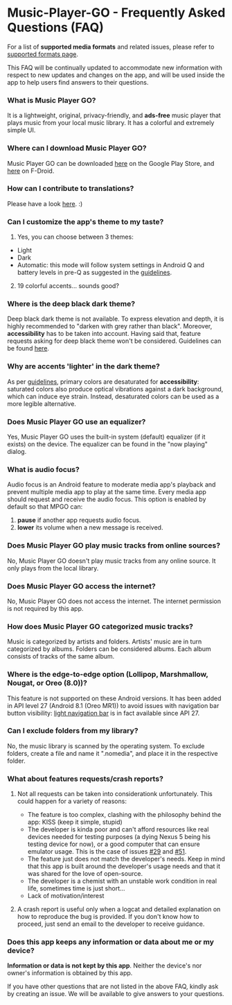 # Music-Player-GO - Frequently Asked Questions (FAQ)

For a list of **supported media formats** and related issues, please refer to [supported formats page](https://github.com/enricocid/Music-Player-GO/blob/master/FORMATS.md).

This FAQ will be continually updated to accommodate new information with respect to new updates and changes on the app, and will be used inside the app to help users find answers to their questions.


### What is Music Player GO?

It is a lightweight, original, privacy-friendly, and **ads-free** music player that plays music from your local music library. It has a colorful and extremely simple UI.


### Where can I download Music Player GO?

Music Player GO can be downloaded [here](https://play.google.com/store/apps/details?id=com.iven.musicplayergo) on the Google Play Store, and [here](https://f-droid.org/packages/com.iven.musicplayergo/) on F-Droid. 


### How can I contribute to translations?

Please have a look [here](https://github.com/enricocid/Music-Player-GO/issues/114). :)


### Can I customize the app's theme to my taste?

1. Yes, you can choose between 3 themes:

 - Light
 - Dark
 - Automatic: this mode will follow system settings in Android Q and battery levels in pre-Q as suggested in the [guidelines](https://developer.android.com/guide/topics/ui/look-and-feel/darktheme).

2. 19 colorful accents... sounds good?


### Where is the deep black dark theme?

Deep black dark theme is not available. To express elevation and depth, it is highly recommended to "darken with grey rather than black".
Moreover, **accessibility** has to be taken into account.
Having said that, feature requests asking for deep black theme won't be considered. Guidelines can be found [here](https://material.io/design/color/dark-theme.html).


### Why are accents 'lighter' in the dark theme?

As per [guidelines](https://material.io/design/color/dark-theme.html), primary colors are desaturated for **accessibility**: saturated colors also produce optical vibrations against a dark background, which can induce eye strain.
Instead, desaturated colors can be used as a more legible alternative.


### Does Music Player GO use an equalizer?

Yes, Music Player GO uses the built-in system (default) equalizer (if it exists) on the device.
The equalizer can be found in the "now playing" dialog.


### What is audio focus?

Audio focus is an Android feature to moderate media app's playback and prevent multiple media app to play at the same time.
Every media app should request and receive the audio focus. This option is enabled by default so that MPGO can:
1. **pause** if another app requests audio focus.
2. **lower** its volume when a new message is received.


### Does Music Player GO play music tracks from online sources?

No, Music Player GO doesn't play music tracks from any online source.
It only plays from the local library.


### Does Music Player GO access the internet?

No, Music Player GO does not access the internet.
The internet permission is not required by this app.


### How does Music Player GO categorized music tracks?

Music is categorized by artists and folders.
Artists' music are in turn categorized by albums.
Folders can be considered albums.
Each album consists of tracks of the same album.


### Where is the edge-to-edge option (Lollipop, Marshmallow, Nougat, or Oreo (8.0))?

This feature is not supported on these Android versions.
It has been added in API level 27 (Android 8.1 (Oreo MR1)) to avoid issues with navigation bar button visibility: [light navigation bar](https://developer.android.com/reference/android/R.attr#windowLightNavigationBar) is in fact available since API 27.


### Can I exclude folders from my library?

No, the music library is scanned by the operating system. To exclude folders, create a file and name it ".nomedia", and place it in the respective folder.


### What about features requests/crash reports?

1. Not all requests can be taken into considerationk unfortunately. This could happen for a variety of reasons:

   - The feature is too complex, clashing with the philosophy behind the app: KISS (keep it simple, stupid)
   - The developer is kinda poor and can't afford resources like real devices needed for testing purposes (a dying Nexus 5 being his testing device for now), or a good computer that can ensure emulator usage. This is the case of issues [#29](https://github.com/enricocid/Music-Player-GO/issues/29) and [#51](https://github.com/enricocid/Music-Player-GO/issues/51).
   - The feature just does not match the developer's needs. Keep in mind that this app is built around the developer's usage needs and that it was shared for the love of open-source.
   - The developer is a chemist with an unstable work condition in real life, sometimes time is just short...
   - Lack of motivation/interest

2. A crash report is useful only when a logcat and detailed explanation on how to reproduce the bug is provided. If you don't know how to proceed, just send an email to the developer to receive guidance.


### Does this app keeps any information or data about me or my device?

**Information or data is not kept by this app**. Neither the device's nor owner's information is obtained by this app.


If you have other questions that are not listed in the above FAQ, kindly ask by creating an issue.
We will be available to give answers to your questions.
